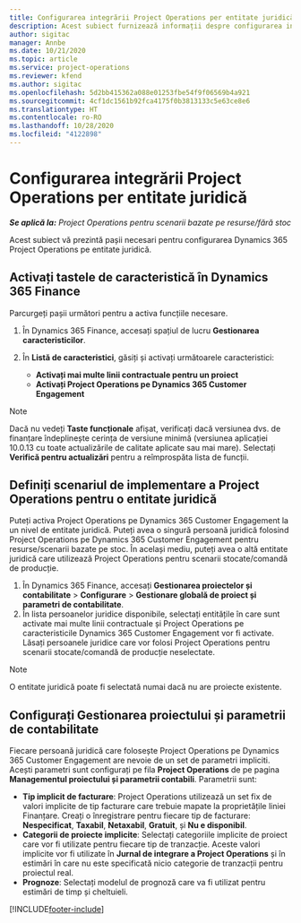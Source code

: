 ```yaml
---
title: Configurarea integrării Project Operations per entitate juridică
description: Acest subiect furnizează informații despre configurarea integrării după entitatea juridică în Project Operations.
author: sigitac
manager: Annbe
ms.date: 10/21/2020
ms.topic: article
ms.service: project-operations
ms.reviewer: kfend
ms.author: sigitac
ms.openlocfilehash: 5d2bb415362a088e01253fbe54f9f06569b4a921
ms.sourcegitcommit: 4cf1dc1561b92fca4175f0b3813133c5e63ce8e6
ms.translationtype: HT
ms.contentlocale: ro-RO
ms.lasthandoff: 10/28/2020
ms.locfileid: "4122898"
---
```

# <a name="configure-project-operations-integration-per-legal-entity"></a>Configurarea integrării Project Operations per entitate juridică 

_**Se aplică la:** Project Operations pentru scenarii bazate pe resurse/fără stoc_

Acest subiect vă prezintă pașii necesari pentru configurarea Dynamics 365 Project Operations pe entitate juridică.

## <a name="enable-feature-keys-in-dynamics-365-finance"></a>Activați tastele de caracteristică în Dynamics 365 Finance

Parcurgeți pașii următori pentru a activa funcțiile necesare.

1. În Dynamics 365 Finance, accesați spațiul de lucru **Gestionarea caracteristicilor**.
2. În **Listă de caracteristici**, găsiți și activați următoarele caracteristici:
  
    - **Activați mai multe linii contractuale pentru un proiect**
    - **Activați Project Operations pe Dynamics 365 Customer Engagement**

> [!NOTE]
> Dacă nu vedeți **Taste funcționale** afișat, verificați dacă versiunea dvs. de finanțare îndeplinește cerința de versiune minimă (versiunea aplicației 10.0.13 cu toate actualizările de calitate aplicate sau mai mare). Selectați **Verifică pentru actualizări** pentru a reîmprospăta lista de funcții.

## <a name="define-the-project-operations-deployment-scenario-for-a-legal-entity"></a>Definiți scenariul de implementare a Project Operations pentru o entitate juridică

Puteți activa Project Operations pe Dynamics 365 Customer Engagement la un nivel de entitate juridică. Puteți avea o singură persoană juridică folosind Project Operations pe Dynamics 365 Customer Engagement pentru resurse/scenarii bazate pe stoc. În același mediu, puteți avea o altă entitate juridică care utilizează Project Operations pentru scenarii stocate/comandă de producție.

1. În Dynamics 365 Finance, accesați **Gestionarea proiectelor și contabilitate** > **Configurare** > **Gestionare globală de proiect și parametri de contabilitate**.
2. În lista persoanelor juridice disponibile, selectați entitățile în care sunt activate mai multe linii contractuale și Project Operations pe caracteristicile Dynamics 365 Customer Engagement vor fi activate. Lăsați persoanele juridice care vor folosi Project Operations pentru scenarii stocate/comandă de producție neselectate.

> [!NOTE]
> O entitate juridică poate fi selectată numai dacă nu are proiecte existente.

## <a name="configure-project-management-and-accounting-parameters"></a>Configurați Gestionarea proiectului și parametrii de contabilitate

Fiecare persoană juridică care folosește Project Operations pe Dynamics 365 Customer Engagement are nevoie de un set de parametri impliciti. Acești parametri sunt configurați pe fila **Project Operations** de pe pagina **Managementul proiectului și parametrii contabili**. Parametrii sunt:

  - **Tip implicit de facturare**: Project Operations utilizează un set fix de valori implicite de tip facturare care trebuie mapate la proprietățile liniei Finanțare. Creați o înregistrare pentru fiecare tip de facturare: **Nespecificat**, **Taxabil**, **Netaxabil**, **Gratuit**, și **Nu e disponibil**.
  - **Categorii de proiecte implicite**: Selectați categoriile implicite de proiect care vor fi utilizate pentru fiecare tip de tranzacție. Aceste valori implicite vor fi utilizate în **Jurnal de integrare a Project Operations** și în estimări în care nu este specificată nicio categorie de tranzacții pentru proiectul real.
  - **Prognoze**: Selectați modelul de prognoză care va fi utilizat pentru estimări de timp și cheltuieli.


[!INCLUDE[footer-include](../includes/footer-banner.md)]